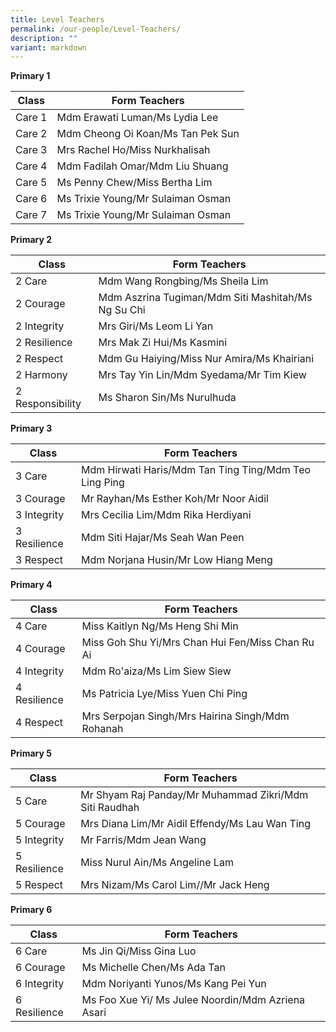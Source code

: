 ```yaml
---
title: Level Teachers
permalink: /our-people/Level-Teachers/
description: ""
variant: markdown
---
```

**Primary 1**

| Class | Form Teachers | 
| -------- | -------- |
| Care 1  | Mdm Erawati Luman/Ms Lydia Lee   |
| Care 2 | Mdm Cheong Oi Koan/Ms Tan Pek Sun
| Care 3 | Mrs Rachel Ho/Miss Nurkhalisah
| Care 4 |Mdm Fadilah Omar/Mdm Liu Shuang
| Care 5 | Ms Penny Chew/Miss Bertha Lim
| Care 6 | Ms Trixie Young/Mr Sulaiman Osman
| Care 7 | Ms Trixie Young/Mr Sulaiman Osman




**Primary 2**

| Class | Form Teachers | 
| -------- | -------- |
| 2 Care | Mdm Wang Rongbing/Ms Sheila Lim
| 2 Courage | Mdm Aszrina Tugiman/Mdm Siti Mashitah/Ms Ng Su Chi
| 2 Integrity | Mrs Giri/Ms Leom Li Yan
| 2 Resilience | Mrs Mak Zi Hui/Ms Kasmini
| 2 Respect | Mdm Gu Haiying/Miss Nur Amira/Ms Khairiani
| 2 Harmony | Mrs Tay Yin Lin/Mdm Syedama/Mr Tim Kiew
| 2 Responsibility | Ms Sharon Sin/Ms Nurulhuda

**Primary 3**

| Class | Form Teachers | 
| -------- | -------- |
|3 Care | Mdm Hirwati Haris/Mdm Tan Ting Ting/Mdm Teo Ling Ping
| 3 Courage | Mr Rayhan/Ms Esther Koh/Mr Noor Aidil
|3 Integrity | Mrs Cecilia Lim/Mdm Rika Herdiyani
| 3 Resilience | Mdm Siti Hajar/Ms Seah Wan Peen
| 3 Respect | Mdm Norjana Husin/Mr Low Hiang Meng

**Primary 4**

| Class | Form Teachers | 
| -------- | -------- |
| 4 Care | Miss Kaitlyn Ng/Ms Heng Shi Min
|4 Courage | Miss Goh Shu Yi/Mrs Chan Hui Fen/Miss Chan Ru Ai
| 4 Integrity | Mdm Ro'aiza/Ms Lim Siew Siew
| 4 Resilience | Ms Patricia Lye/Miss Yuen Chi Ping
| 4 Respect | Mrs Serpojan Singh/Mrs Hairina Singh/Mdm Rohanah


**Primary 5**

| Class | Form Teachers | 
| -------- | -------- |
| 5 Care | Mr Shyam Raj Panday/Mr Muhammad Zikri/Mdm Siti Raudhah
| 5 Courage | Mrs Diana Lim/Mr Aidil Effendy/Ms Lau Wan Ting
| 5 Integrity | Mr Farris/Mdm Jean Wang
| 5 Resilience | Miss Nurul Ain/Ms Angeline Lam
| 5 Respect | Mrs Nizam/Ms Carol Lim//Mr Jack Heng

**Primary 6**

| Class | Form Teachers | 
| -------- | -------- |
| 6 Care | Ms Jin Qi/Miss Gina Luo
| 6 Courage | Ms Michelle Chen/Ms Ada Tan
| 6 Integrity |Mdm Noriyanti Yunos/Ms Kang Pei Yun
| 6 Resilience |Ms Foo Xue Yi/ Ms Julee Noordin/Mdm Azriena Asari